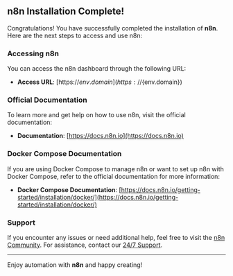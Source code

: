 ##  n8n Installation Complete! 

Congratulations! You have successfully completed the installation of **n8n**. Here are the next steps to access and use n8n:

###  **Accessing n8n**
You can access the n8n dashboard through the following URL:
- **Access URL**: [https://${env.domain}](https://${env.domain})

###  **Official Documentation**
To learn more and get help on how to use n8n, visit the official documentation:
- **Documentation**: [https://docs.n8n.io](https://docs.n8n.io)

###  **Docker Compose Documentation**
If you are using Docker Compose to manage n8n or want to set up n8n with Docker Compose, refer to the official documentation for more information:
- **Docker Compose Documentation**: [https://docs.n8n.io/getting-started/installation/docker/](https://docs.n8n.io/getting-started/installation/docker/)

###  **Support**
If you encounter any issues or need additional help, feel free to visit the [n8n Community](https://community.n8n.io). 
For assistance, contact our [24/7 Support](https://api.whatsapp.com/message/2HGCCPU36CDMA1?autoload=1&app_absent=0).

---

Enjoy automation with **n8n** and happy creating! 